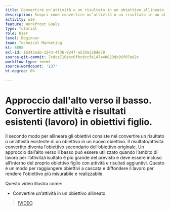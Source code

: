 ```yaml
---
title: Convertire un’attività o un risultato in un obiettivo allineato
description: Scopri come convertire un’attività o un risultato in un obiettivo allineato in Obiettivi .
activity: use
feature: Workfront Goals
type: Tutorial
role: User
level: Beginner
team: Technical Marketing
kt: 8898
exl-id: 16343eab-1243-4f36-824f-a53da328de78
source-git-commit: 7cdce710ecc6fbcdccfe147a40623dc96f07ed2c
workflow-type: tm+mt
source-wordcount: '137'
ht-degree: 0%

---
```


# Approccio dall&#39;alto verso il basso. Convertire attività e risultati esistenti (lavoro) in obiettivi figlio.

Il secondo modo per allineare gli obiettivi consiste nel convertire un risultato o un’attività esistente di un obiettivo in un nuovo obiettivo. Il risultato/attività convertito diventa l’obiettivo secondario dell’obiettivo originale. Un approccio dall’alto verso il basso può essere utilizzato quando l’ambito di lavoro per l’attività/risultato è più grande del previsto e deve essere incluso all’interno del proprio obiettivo figlio con attività e risultati aggiuntivi. Questo è un modo per raggiungere obiettivi a cascata e diffondere il lavoro per rendere l&#39;obiettivo più misurabile e realizzabile.

Questo video illustra come:

* Convertire un’attività in un obiettivo allineato

>[!VIDEO](https://video.tv.adobe.com/v/335192/?quality=12)
